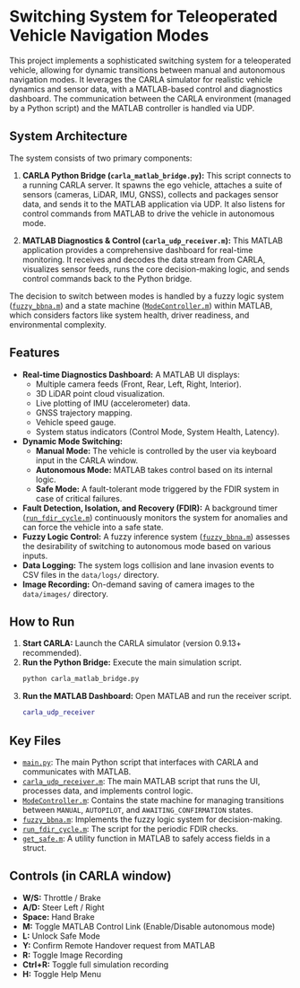 # Switching System for Teleoperated Vehicle Navigation Modes

This project implements a sophisticated switching system for a teleoperated vehicle, allowing for dynamic transitions between manual and autonomous navigation modes. It leverages the CARLA simulator for realistic vehicle dynamics and sensor data, with a MATLAB-based control and diagnostics dashboard. The communication between the CARLA environment (managed by a Python script) and the MATLAB controller is handled via UDP.

## System Architecture

The system consists of two primary components:

1.  **CARLA Python Bridge (`carla_matlab_bridge.py`):** This script connects to a running CARLA server. It spawns the ego vehicle, attaches a suite of sensors (cameras, LiDAR, IMU, GNSS), collects and packages sensor data, and sends it to the MATLAB application via UDP. It also listens for control commands from MATLAB to drive the vehicle in autonomous mode.

2.  **MATLAB Diagnostics & Control (`carla_udp_receiver.m`):** This MATLAB application provides a comprehensive dashboard for real-time monitoring. It receives and decodes the data stream from CARLA, visualizes sensor feeds, runs the core decision-making logic, and sends control commands back to the Python bridge.

The decision to switch between modes is handled by a fuzzy logic system ([`fuzzy_bbna.m`](fuzzy_bbna.m)) and a state machine ([`ModeController.m`](ModeController.m)) within MATLAB, which considers factors like system health, driver readiness, and environmental complexity.

## Features

*   **Real-time Diagnostics Dashboard:** A MATLAB UI displays:
    *   Multiple camera feeds (Front, Rear, Left, Right, Interior).
    *   3D LiDAR point cloud visualization.
    *   Live plotting of IMU (accelerometer) data.
    *   GNSS trajectory mapping.
    *   Vehicle speed gauge.
    *   System status indicators (Control Mode, System Health, Latency).
*   **Dynamic Mode Switching:**
    *   **Manual Mode:** The vehicle is controlled by the user via keyboard input in the CARLA window.
    *   **Autonomous Mode:** MATLAB takes control based on its internal logic.
    *   **Safe Mode:** A fault-tolerant mode triggered by the FDIR system in case of critical failures.
*   **Fault Detection, Isolation, and Recovery (FDIR):** A background timer ([`run_fdir_cycle.m`](run_fdir_cycle.m)) continuously monitors the system for anomalies and can force the vehicle into a safe state.
*   **Fuzzy Logic Control:** A fuzzy inference system ([`fuzzy_bbna.m`](fuzzy_bbna.m)) assesses the desirability of switching to autonomous mode based on various inputs.
*   **Data Logging:** The system logs collision and lane invasion events to CSV files in the `data/logs/` directory.
*   **Image Recording:** On-demand saving of camera images to the `data/images/` directory.

## How to Run

1.  **Start CARLA:** Launch the CARLA simulator (version 0.9.13+ recommended).
2.  **Run the Python Bridge:** Execute the main simulation script.
    ```sh
    python carla_matlab_bridge.py
    ```
3.  **Run the MATLAB Dashboard:** Open MATLAB and run the receiver script.
    ```matlab
    carla_udp_receiver
    ```

## Key Files

*   [`main.py`](main.py): The main Python script that interfaces with CARLA and communicates with MATLAB.
*   [`carla_udp_receiver.m`](carla_udp_receiver.m): The main MATLAB script that runs the UI, processes data, and implements control logic.
*   [`ModeController.m`](ModeController.m): Contains the state machine for managing transitions between `MANUAL`, `AUTOPILOT`, and `AWAITING_CONFIRMATION` states.
*   [`fuzzy_bbna.m`](fuzzy_bbna.m): Implements the fuzzy logic system for decision-making.
*   [`run_fdir_cycle.m`](run_fdir_cycle.m): The script for the periodic FDIR checks.
*   [`get_safe.m`](get_safe.m): A utility function in MATLAB to safely access fields in a struct.

## Controls (in CARLA window)

*   **W/S:** Throttle / Brake
*   **A/D:** Steer Left / Right
*   **Space:** Hand Brake
*   **M:** Toggle MATLAB Control Link (Enable/Disable autonomous mode)
*   **L:** Unlock Safe Mode
*   **Y:** Confirm Remote Handover request from MATLAB
*   **R:** Toggle Image Recording
*   **Ctrl+R:** Toggle full simulation recording
*   **H:** Toggle Help Menu
